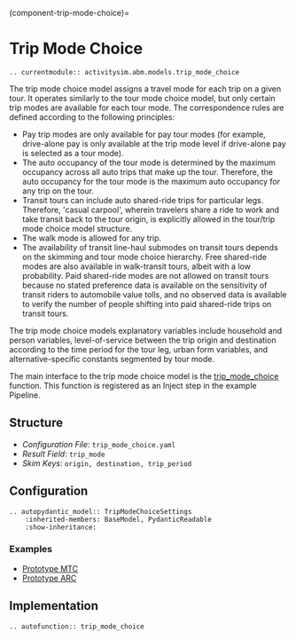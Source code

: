 (component-trip-mode-choice)=
# Trip Mode Choice

```{eval-rst}
.. currentmodule:: activitysim.abm.models.trip_mode_choice
```

The trip mode choice model assigns a travel mode for each trip on a given tour. It
operates similarly to the tour mode choice model, but only certain trip modes are available for
each tour mode. The correspondence rules are defined according to the following principles:

  * Pay trip modes are only available for pay tour modes (for example, drive-alone pay is only available at the trip mode level if drive-alone pay is selected as a tour mode).
  * The auto occupancy of the tour mode is determined by the maximum occupancy across all auto trips that make up the tour. Therefore, the auto occupancy for the tour mode is the maximum auto occupancy for any trip on the tour.
  * Transit tours can include auto shared-ride trips for particular legs. Therefore, 'casual carpool', wherein travelers share a ride to work and take transit back to the tour origin, is explicitly allowed in the tour/trip mode choice model structure.
  * The walk mode is allowed for any trip.
  * The availability of transit line-haul submodes on transit tours depends on the skimming and tour mode choice hierarchy. Free shared-ride modes are also available in walk-transit tours, albeit with a low probability. Paid shared-ride modes are not allowed on transit tours because no stated preference data is available on the sensitivity of transit riders to automobile value tolls, and no observed data is available to verify the number of people shifting into paid shared-ride trips on transit tours.

The trip mode choice models explanatory variables include household and person variables, level-of-service
between the trip origin and destination according to the time period for the tour leg, urban form
variables, and alternative-specific constants segmented by tour mode.

The main interface to the trip mode choice model is the
[trip_mode_choice](activitysim.abm.models.trip_mode_choice.trip_mode_choice) function.  This function
is registered as an Inject step in the example Pipeline.

## Structure

- *Configuration File*: `trip_mode_choice.yaml`
- *Result Field*: `trip_mode`
- *Skim Keys*: `origin, destination, trip_period`

## Configuration

```{eval-rst}
.. autopydantic_model:: TripModeChoiceSettings
    :inherited-members: BaseModel, PydanticReadable
    :show-inheritance:
```

### Examples

- [Prototype MTC](https://github.com/ActivitySim/activitysim/blob/main/activitysim/examples/prototype_mtc/configs/trip_mode_choice.yaml)
- [Prototype ARC](https://github.com/ActivitySim/activitysim/blob/main/activitysim/examples/prototype_arc/configs/trip_mode_choice.yaml)

## Implementation

```{eval-rst}
.. autofunction:: trip_mode_choice
```
